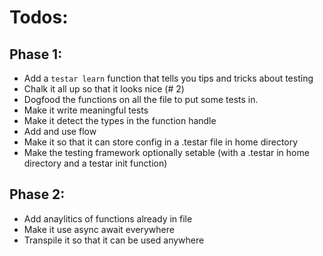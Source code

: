 
# Todos: 

## Phase 1:
 - Add a `testar learn` function that tells you tips and tricks about testing
 - Chalk it all up so that it looks nice (# 2) 
 - Dogfood the functions on all the file to put some tests in.
 - Make it write meaningful tests
 - Make it detect the types in the function handle
 - Add and use flow
 - Make it so that it can store config in a .testar file in home directory
 - Make the testing framework optionally setable (with a .testar in home directory and a testar init function)

## Phase 2:
 - Add anaylitics of functions already in file
 - Make it use async await everywhere
 - Transpile it so that it can be used anywhere

